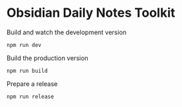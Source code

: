 # Obsidian Daily Notes Toolkit

Build and watch the development version

```shell
npm run dev
```

Build the production version

```shell
npm run build
```

Prepare a release

```shell
npm run release
```
